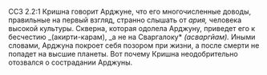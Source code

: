 ССЗ 2.2:1	Кришна говорит Арджуне, что его многочисленные доводы, правильные на первый взгляд, странно слышать от _ария,_ человека высокой культуры. Скверна, которая одолела Арджуну, приведет его к бесчестию _(акирти-карам), _а не на Сваргалоку\* _(асваргйам)._ Иными словами, Арджуна покроет себя позором при жизни, а после смерти не попадет на высшие планеты. Вот почему Кришна неодобрительно отозвался о сострадании Арджуны.